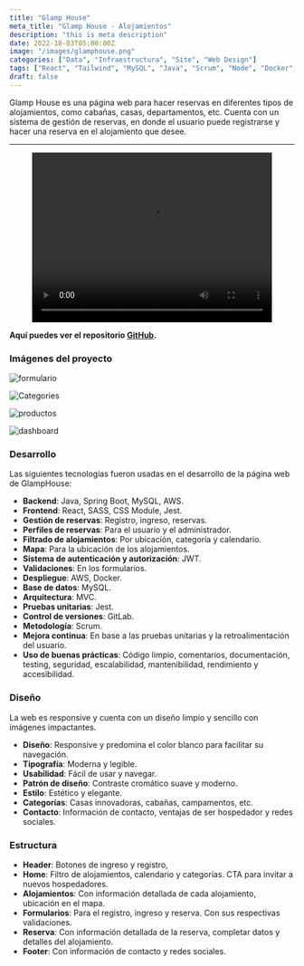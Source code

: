 ```yaml
---
title: "Glamp House"
meta_title: "Glamp House - Alojamientos"
description: "this is meta description"
date: 2022-10-03T05:00:00Z
image: "/images/glamphouse.png"
categories: ["Data", "Infraestructura", "Site", "Web Design"]
tags: ["React", "Tailwind", "MySQL", "Java", "Scrum", "Node", "Docker", "AWS", "Jest", "SASS", "CssModule", "SpringBoot", "StyledComponents"]
draft: false
---
```

Glamp House es una página web para hacer reservas en diferentes tipos de alojamientos, como cabañas, casas, departamentos, etc. Cuenta con un sistema de gestión de reservas, en donde el usuario puede registrarse y hacer una reserva en el alojamiento que desee.

---

<div style={{ display: 'flex', marginBottom: '20px' }}>
  <div style={{ flex: 1, marginRight: '20px' }}>
    <figure>
        <video
            controls
            width="100%"
            height="300"
            style={{ width: '100%', marginTop: '20px' }}
        >
        <source src="/videos/glamphouse.mp4" type="video/mp4" />
      </video>
    </figure>
  </div>
</div>

**Aquí puedes ver el repositorio [GitHub](https://github.com/DaisyDewD/GlampHouse).**



### Imágenes del proyecto

<Tabs>

<Tab name="Formulario">

![formulario](/images/glamphouse-1.png)
</Tab>

<Tab name="Categories">

![Categories](/images/glamphouse-2.png)
</Tab>

<Tab name="Productos">

![productos](/images/glamphouse-3.png)

</Tab>

<Tab name="Gestión de reservas">

![dashboard](/images/glamphouse-4.png)

</Tab>

</Tabs>


### Desarrollo
Las siguientes tecnologías fueron usadas en el desarrollo de la página web de GlampHouse:

* **Backend**: Java, Spring Boot, MySQL, AWS.
* **Frontend**: React, SASS, CSS Module, Jest.
* **Gestión de reservas**: Registro, ingreso, reservas.
* **Perfiles de reservas**: Para el usuario y el administrador.
* **Filtrado de alojamientos**: Por ubicación, categoría y calendario.
* **Mapa**: Para la ubicación de los alojamientos.
* **Sistema de autenticación y autorización**: JWT.
* **Validaciones**: En los formularios.
* **Despliegue**: AWS, Docker.
* **Base de datos**: MySQL.
* **Arquitectura**: MVC.
* **Pruebas unitarias**: Jest.
* **Control de versiones**: GitLab.
* **Metodología**: Scrum.
* **Mejora continua**: En base a las pruebas unitarias y la retroalimentación del usuario.
* **Uso de buenas prácticas**: Código limpio, comentarios, documentación, testing, seguridad, escalabilidad, mantenibilidad, rendimiento y accesibilidad.



### Diseño

La web es responsive y cuenta con un diseño limpio y sencillo con imágenes impactantes. 

* **Diseño**: Responsive y predomina el color blanco para facilitar su navegación.
* **Tipografía**: Moderna y legible.
* **Usabilidad**: Fácil de usar y navegar.
* **Patrón de diseño**: Contraste cromático suave y moderno.
* **Estilo**: Estético y elegante.
* **Categorías**: Casas innovadoras, cabañas, campamentos, etc.
* **Contacto**: Información de contacto, ventajas de ser hospedador y redes sociales.

### Estructura

* **Header**: Botones de ingreso y registro, 
* **Home**: Filtro de alojamientos, calendario y categorías. CTA para invitar a nuevos hospedadores.
* **Alojamientos**: Con información detallada de cada alojamiento, ubicación en el mapa.
* **Formularios**: Para el registro, ingreso y reserva. Con sus respectivas validaciones.
* **Reserva**: Con información detallada de la reserva, completar datos y detalles del alojamiento.
* **Footer**: Con información de contacto y redes sociales.
